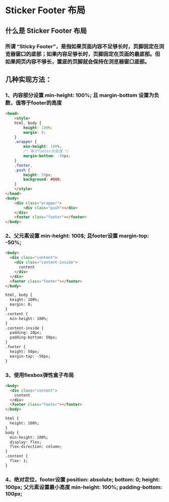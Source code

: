 # Sticker Footer 布局
## 什么是 Sticker Footer 布局
### 所谓 “Sticky Footer”，是指如果页面内容不足够长时，页脚固定在浏览器窗口的底部；如果内容足够长时，页脚固定在页面的最底部。但如果网页内容不够长，置底的页脚就会保持在浏览器窗口底部。
## 几种实现方法：
### 1、内容部分设置 min-height: 100%; 且 margin-bottom 设置为负数，值等于footer的高度
```html
<head>
	<style>
	html, body {
		height: 100%;
		margin: 0;
	}
	.wrapper {
		min-height: 100%;
		/* 等于footer的高度 */
		margin-bottom: -50px;
	}
	.footer,
	.push {
		height: 50px;
		background: #000;
	}
	</style>
</head>
<body>
	<div class="wrapper">
    	<div class="push"></div>
  	</div>
	<footer class="footer"></footer>
</body>
```
### 2、父元素设置 min-height: 100$; 且footer设置 margin-top: -50%;
```html
<body>
  <div class="content">
    <div class="content-inside">
      content
    </div>
  </div>
  <footer class="footer"></footer>
</body>
```
```html
html, body {
  height: 100%;
  margin: 0;
}
.content {
  min-height: 100%;
}
.content-inside {
  padding: 20px;
  padding-bottom: 50px;
}
.footer {
  height: 50px;
  margin-top: -50px;
}
```
### 3、使用flexbox弹性盒子布局
```html
<body>
  <div class="content">
    content
  </div>
  <footer class="footer"></footer>
</body>
```
```html
html {
  height: 100%;
}
body {
  min-height: 100%;
  display: flex;
  flex-direction: column;
}
.content {
  flex: 1;
}
```
### 4、绝对定位，footer设置 position: absolute; bottom: 0; height: 100px; 父元素设置最小高度 min-height: 100%; padding-bottom: 100px;
